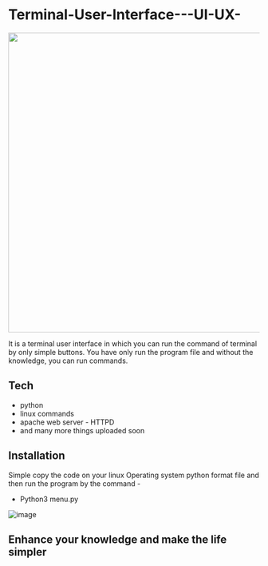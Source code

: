 # Terminal-User-Interface---UI-UX-




<img src ="https://user-images.githubusercontent.com/85965606/179296621-0f67e9e9-7528-440d-b20f-5583d02e2fe1.jpeg" width="600" heigth="600">

It is a terminal user interface in which you can run the command of terminal by only simple buttons. You have only run the program file and without the knowledge, you can run commands.


## Tech 
- python
- linux commands
- apache web server - HTTPD
- and many more things uploaded soon 

## Installation

Simple copy the code on your linux Operating system python format file and then run the program by the command - 

- Python3 menu.py 

![image](https://user-images.githubusercontent.com/85965606/179297291-fa9696ea-884b-41d4-8581-6fb6b4b48c1c.png)


## Enhance your knowledge and make the life simpler
